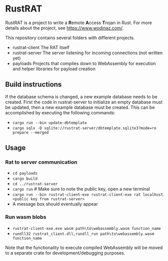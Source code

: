 # RustRAT

RustRAT is a project to write a **R**emote **A**ccess **T**rojan in Rust.
For more details about the project, see https://www.wodinaz.com/.

This repository contains several folders with different projects.
* rustrat-client The RAT itself
* rustrat-server The server listening for incoming connections (not written yet)
* payloads Projects that compiles down to WebAssembly for execution and helper libraries for payload creation

## Build instructions
If the database schema is changed, a new example database needs to be created. First the code in rustrat-server to initialize an empty database must be updated, then a new example database must be created. This can be accomplished by executing the following commands:

* `cargo run --bin update-dbtemplate`
* `cargo sqlx -D sqlite://rustrat-server/dbtemplate.sqlite3?mode=ro prepare --merged`

## Usage
### Rat to server communication
* `cd payloads`
* `cargo build`
* `cd ../rustrat-server`
* `cargo run` # Make sure to note the public key, open a new terminal
* `cargo run --bin rustrat-client-exe rustrat-client-exe rat localhost <public key from rustrat-server>`
* A message box should eventually appear

### Run wasm blobs
* `rustrat-client-exe.exe wasm path\to\webassembly.wasm function_name`
* `rundll32 rustrat_client.dll,rundll_run path\to\webassembly.wasm function_name`

Note that the functionality to execute compiled WebAssembly will be moved to a separate crate for development/debugging purposes.
